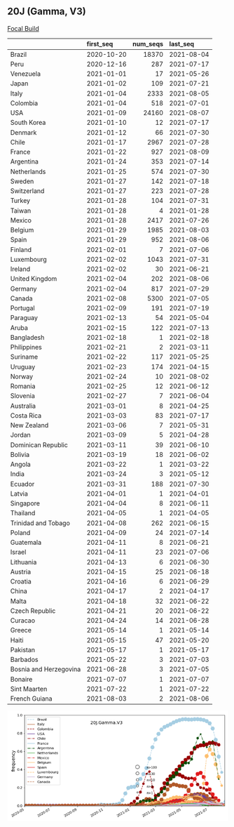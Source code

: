 

## 20J (Gamma, V3)
[Focal Build](https://nextstrain.org/groups/neherlab/ncov/20J.Gamma.V3)

|                        | first_seq   |   num_seqs | last_seq   |
|:-----------------------|:------------|-----------:|:-----------|
| Brazil                 | 2020-10-20  |      18370 | 2021-08-04 |
| Peru                   | 2020-12-16  |        287 | 2021-07-17 |
| Venezuela              | 2021-01-01  |         17 | 2021-05-26 |
| Japan                  | 2021-01-02  |        109 | 2021-07-21 |
| Italy                  | 2021-01-04  |       2333 | 2021-08-05 |
| Colombia               | 2021-01-04  |        518 | 2021-07-01 |
| USA                    | 2021-01-09  |      24160 | 2021-08-07 |
| South Korea            | 2021-01-10  |         12 | 2021-07-17 |
| Denmark                | 2021-01-12  |         66 | 2021-07-30 |
| Chile                  | 2021-01-17  |       2967 | 2021-07-28 |
| France                 | 2021-01-22  |        927 | 2021-08-09 |
| Argentina              | 2021-01-24  |        353 | 2021-07-14 |
| Netherlands            | 2021-01-25  |        574 | 2021-07-30 |
| Sweden                 | 2021-01-27  |        142 | 2021-07-18 |
| Switzerland            | 2021-01-27  |        223 | 2021-07-28 |
| Turkey                 | 2021-01-28  |        104 | 2021-07-31 |
| Taiwan                 | 2021-01-28  |          4 | 2021-01-28 |
| Mexico                 | 2021-01-28  |       2417 | 2021-07-26 |
| Belgium                | 2021-01-29  |       1985 | 2021-08-03 |
| Spain                  | 2021-01-29  |        952 | 2021-08-06 |
| Finland                | 2021-02-01  |          7 | 2021-07-06 |
| Luxembourg             | 2021-02-02  |       1043 | 2021-07-31 |
| Ireland                | 2021-02-02  |         30 | 2021-06-21 |
| United Kingdom         | 2021-02-04  |        202 | 2021-08-06 |
| Germany                | 2021-02-04  |        817 | 2021-07-29 |
| Canada                 | 2021-02-08  |       5300 | 2021-07-05 |
| Portugal               | 2021-02-09  |        191 | 2021-07-19 |
| Paraguay               | 2021-02-13  |         54 | 2021-05-04 |
| Aruba                  | 2021-02-15  |        122 | 2021-07-13 |
| Bangladesh             | 2021-02-18  |          1 | 2021-02-18 |
| Philippines            | 2021-02-21  |          2 | 2021-03-11 |
| Suriname               | 2021-02-22  |        117 | 2021-05-25 |
| Uruguay                | 2021-02-23  |        174 | 2021-04-15 |
| Norway                 | 2021-02-24  |         10 | 2021-08-02 |
| Romania                | 2021-02-25  |         12 | 2021-06-12 |
| Slovenia               | 2021-02-27  |          7 | 2021-06-04 |
| Australia              | 2021-03-01  |          8 | 2021-04-25 |
| Costa Rica             | 2021-03-03  |         83 | 2021-07-17 |
| New Zealand            | 2021-03-06  |          7 | 2021-05-31 |
| Jordan                 | 2021-03-09  |          5 | 2021-04-28 |
| Dominican Republic     | 2021-03-11  |         39 | 2021-06-10 |
| Bolivia                | 2021-03-19  |         18 | 2021-06-02 |
| Angola                 | 2021-03-22  |          1 | 2021-03-22 |
| India                  | 2021-03-24  |          3 | 2021-05-12 |
| Ecuador                | 2021-03-31  |        188 | 2021-07-30 |
| Latvia                 | 2021-04-01  |          1 | 2021-04-01 |
| Singapore              | 2021-04-04  |          8 | 2021-06-11 |
| Thailand               | 2021-04-05  |          1 | 2021-04-05 |
| Trinidad and Tobago    | 2021-04-08  |        262 | 2021-06-15 |
| Poland                 | 2021-04-09  |         24 | 2021-07-14 |
| Guatemala              | 2021-04-11  |          8 | 2021-06-21 |
| Israel                 | 2021-04-11  |         23 | 2021-07-06 |
| Lithuania              | 2021-04-13  |          6 | 2021-06-30 |
| Austria                | 2021-04-15  |         25 | 2021-06-18 |
| Croatia                | 2021-04-16  |          6 | 2021-06-29 |
| China                  | 2021-04-17  |          2 | 2021-04-17 |
| Malta                  | 2021-04-18  |         32 | 2021-06-22 |
| Czech Republic         | 2021-04-21  |         20 | 2021-06-22 |
| Curacao                | 2021-04-24  |         14 | 2021-06-28 |
| Greece                 | 2021-05-14  |          1 | 2021-05-14 |
| Haiti                  | 2021-05-15  |         47 | 2021-05-20 |
| Pakistan               | 2021-05-17  |          1 | 2021-05-17 |
| Barbados               | 2021-05-22  |          3 | 2021-07-03 |
| Bosnia and Herzegovina | 2021-06-28  |          3 | 2021-07-05 |
| Bonaire                | 2021-07-07  |          1 | 2021-07-07 |
| Sint Maarten           | 2021-07-22  |          1 | 2021-07-22 |
| French Guiana          | 2021-08-03  |          2 | 2021-08-06 |

![Overall trends 20J.Gamma.V3](/overall_trends_figures/overall_trends_20J.Gamma.V3.png)